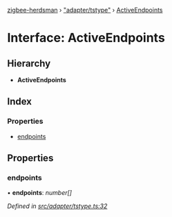 [zigbee-herdsman](../README.md) › ["adapter/tstype"](../modules/_adapter_tstype_.md) › [ActiveEndpoints](_adapter_tstype_.activeendpoints.md)

# Interface: ActiveEndpoints

## Hierarchy

* **ActiveEndpoints**

## Index

### Properties

* [endpoints](_adapter_tstype_.activeendpoints.md#endpoints)

## Properties

###  endpoints

• **endpoints**: *number[]*

*Defined in [src/adapter/tstype.ts:32](https://github.com/Koenkk/zigbee-herdsman/blob/3a6811a/src/adapter/tstype.ts#L32)*
